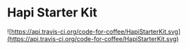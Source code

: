# Hapi Starter Kit

![https://api.travis-ci.org/code-for-coffee/HapiStarterKit.svg](https://api.travis-ci.org/code-for-coffee/HapiStarterKit.svg)
